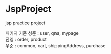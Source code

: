 # JspProject
jsp practice project


패키지 기준
성준 : user, qna, mypage<br>
진영 : order, product<br>
우준 : common, cart, shippingAddress, purchase
